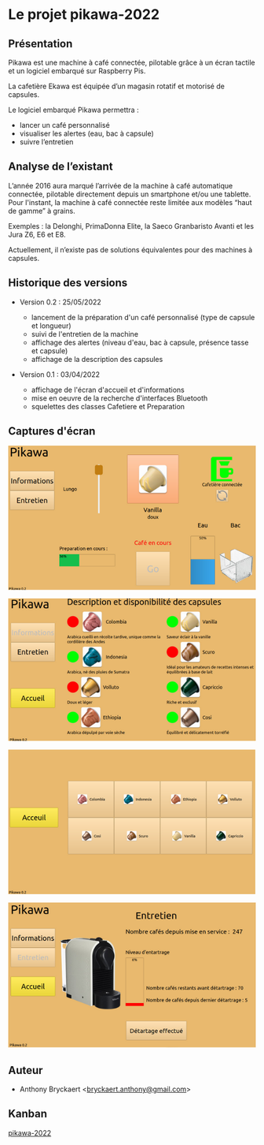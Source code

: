 # Le projet pikawa-2022

## Présentation

Pikawa est une machine à café connectée, pilotable grâce à un écran tactile et un logiciel embarqué sur Raspberry Pis.

La cafetière Ekawa est équipée d’un magasin rotatif et motorisé de capsules.

Le logiciel embarqué Pikawa permettra :

* lancer un café personnalisé
* visualiser les alertes (eau, bac à capsule)
* suivre l’entretien

## Analyse de l’existant

L’année 2016 aura marqué l’arrivée de la machine à café automatique connectée, pilotable directement depuis un smartphone et/ou une tablette. 
Pour l'instant, la machine à café connectée reste limitée aux modèles “haut de gamme” à grains.

Exemples : la Delonghi, PrimaDonna Elite, la Saeco Granbaristo Avanti et les Jura Z6, E6 et E8.

Actuellement, il n’existe pas de solutions équivalentes pour des machines à capsules.

## Historique des versions

- Version 0.2 : 25/05/2022
  - lancement de la préparation d'un café personnalisé (type de capsule et longueur)
  - suivi de l'entretien de la machine
  - affichage des alertes (niveau d'eau, bac à capsule, présence tasse et capsule)
  - affichage de la description des capsules

- Version 0.1 : 03/04/2022
  - affichage de l'écran d'accueil et d'informations
  - mise en oeuvre de la recherche d'interfaces Bluetooth
  - squelettes des classes Cafetiere et Preparation

## Captures d'écran

![](captures/page-Accueil-IHM.png)

![](captures/page-Information-IHM.png)

![](captures/page-Selection-IHM.png)

![](captures/page-Entretien-IHM.png)

## Auteur

- Anthony Bryckaert <<bryckaert.anthony@gmail.com>>

## Kanban

[pikawa-2022](https://github.com/btssn-lasalle-84/pikawa-2022/projects/1)

